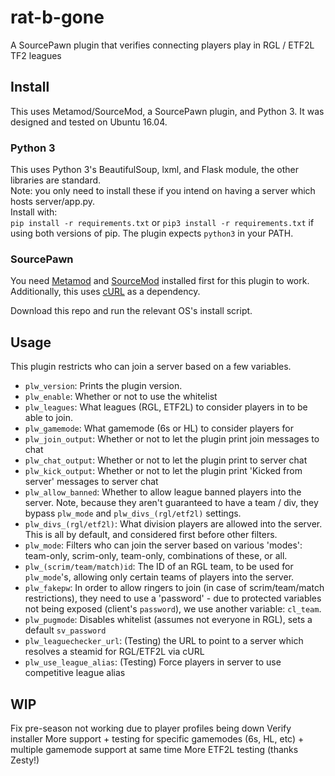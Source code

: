 # rat-b-gone
A SourcePawn plugin that verifies connecting players play in RGL / ETF2L TF2 leagues


## Install
This uses Metamod/SourceMod, a SourcePawn plugin, and Python 3. It was designed and tested on Ubuntu 16.04.

### Python 3
This uses Python 3's BeautifulSoup, lxml, and Flask module, the other libraries are standard.  
Note: you only need to install these if you intend on having a server which hosts server/app.py.  
Install with:  
`pip install -r requirements.txt` or `pip3 install -r requirements.txt` if using both versions of pip.
The plugin expects `python3` in your PATH.

### SourcePawn

You need [Metamod](http://wiki.alliedmods.net/Installing_Metamod:Source) and [SourceMod](http://wiki.alliedmods.net/Installing_SourceMod) installed first for this plugin to work.  
Additionally, this uses [cURL](https://forums.alliedmods.net/showthread.php?t=152216) as a dependency.

Download this repo and run the relevant OS's install script.

## Usage

This plugin restricts who can join a server based on a few variables.   
- `plw_version`: Prints the plugin version.  
- `plw_enable`: Whether or not to use the whitelist  
- `plw_leagues`: What leagues (RGL, ETF2L) to consider players in to be able to join.  
- `plw_gamemode`: What gamemode (6s or HL) to consider players for  
- `plw_join_output`: Whether or not to let the plugin print join messages to chat  
- `plw_chat_output`: Whether or not to let the plugin print to server chat  
- `plw_kick_output`: Whether or not to let the plugin print 'Kicked from server' messages to server chat  
- `plw_allow_banned`: Whether to allow league banned players into the server. Note, because they aren't guaranteed to have a team / div, they bypass `plw_mode` and `plw_divs_(rgl/etf2l)` settings.   
- `plw_divs_(rgl/etf2l)`: What division players are allowed into the server. This is all by default, and considered first before other filters.  
- `plw_mode`: Filters who can join the server based on various 'modes': team-only, scrim-only, team-only, combinations of these, or all.  
- `plw_(scrim/team/match)id`: The ID of an RGL team, to be used for `plw_mode`'s, allowing only certain teams of players into the server.  
- `plw_fakepw`: In order to allow ringers to join (in case of scrim/team/match restrictions), they need to use a 'password' - due to protected variables not being exposed (client's `password`), we use another variable: `cl_team`.
- `plw_pugmode`: Disables whitelist (assumes not everyone in RGL), sets a default `sv_password`  
- `plw_leaguechecker_url`: (Testing) the URL to point to a server which resolves a steamid for RGL/ETF2L via cURL
- `plw_use_league_alias`: (Testing) Force players in server to use competitive league alias

## WIP

Fix pre-season not working due to player profiles being down
Verify installer
More support + testing for specific gamemodes (6s, HL, etc) + multiple gamemode support at same time
More ETF2L testing (thanks Zesty!)  